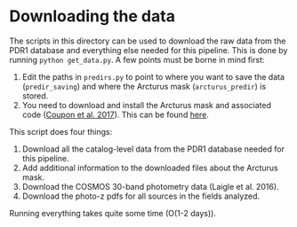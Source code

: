 # Downloading the data

The scripts in this directory can be used to download the raw data from the PDR1 database and everything else needed for this pipeline. 
This is done by running `python get_data.py`. A few points must be borne in mind first:
1. Edit the paths in `predirs.py` to point to where you want to save the data (`predir_saving`) and where the Arcturus mask (`arcturus_predir`) is stored.
2. You need to download and install the Arcturus mask and associated code ([Coupon et al. 2017](https://arxiv.org/abs/1705.00622)). This can be found [here](ftp://obsftp.unige.ch/pub/coupon/brightStarMasks/HSC-SSP/HSC-SSP_brightStarMask_Arcturus.tgz).

This script does four things:
1. Download all the catalog-level data from the PDR1 database needed for this pipeline.
2. Add additional information to the downloaded files about the Arcturus mask.
3. Download the COSMOS 30-band photometry data (Laigle et al. 2016).
4. Download the photo-z pdfs for all sources in the fields analyzed.

Running everything takes quite some time (O(1-2 days)).
